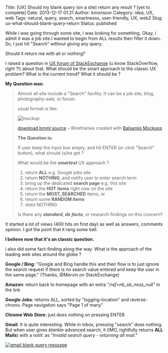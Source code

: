 Title: [UX] Should my blank query (on a site) return any result ?  [yet to complete]
Date: 2013-12-17 01:21
Author: kmonsoor
Category: idea, UX, web
Tags: natural, query, search, smartnesss, user-friendly, UX, web2
Slug: ux-what-should-blank-query-return
Status: published

While i was going through some site, i was looking for something. Okay,
i admit it was a job site.I wanted to begin from ALL results then filter
it down. So, I just hit "Search" without giving any query.

Should it return me with all or nothing?

I raised a question in [UX forum of
StackExchange](http://ux.stackexchange.com/questions/49080/what-should-be-fetched-if-someone-search-with-blank-queries)
(u know StackOverflow, right ?!) about that. What should be the smart
approach to the classic UX problem? What is the current trend? What it
should be ?

**My Question was:**

> Almost all site include a "Search" facility. It can be a job site,
> blog, photography-sale, or forum.
>
> usual format is like:
>
> ![mockup](http://i.stack.imgur.com/mnQOP.png)
>
> [download bmml
> source](http://ux.stackexchange.com/plugins/mockups/download?image=http%3a%2f%2fi.stack.imgur.com%2fmnQOP.png) –
> Wireframes created with [Balsamiq
> Mockups](http://www.balsamiq.com/products/mockups)
>
> **The Question is:**
>
> If user keep the input box empty, and hit ENTER (or click "Search"
> button), what should (s)he get ?
>
> What would be the ***smartest*** UX approach ?
>
> 1.  return **ALL** e.g. Google jobs site
> 2.  return **NOTHING**, and notify user to enter search term
> 3.  bring up the dedicated **search page** e.g. this site
> 4.  return the **HOT items** right now on the site
> 5.  return the **MOST\_SEARCHED** items, or
> 6.  return some **RANDOM items**
> 7.  does NOTHING
>
> Is there any ***standard***, ***de facto***, or research findings on
> this concern?

It started a lot of views (400 hits on first day) as well as answers,
comments opinion. I got the point that it rang some bell.

**I believe now that it's an classic question.**

i also did some fact-finding along the way. What is the approach of the
leading web sites around the globe ?

**Google / Bing**: "Google and Bing handle this and their flow is to
just ignore the search request if there is no search value entered and
keep the user in the same page." (Thanks, @Mervin on StackExchange)

**Amazon**: return back to homepage with an extra
"*/ref=nb\_sb\_noss\_null"* in the link

**Google Jobs**: returns ALL, sorted by "logging-location" and
reverse-chrono. Page navigation says "Page 1 of many"

**Chrome Web Store**: just does nothing on pressing ENTER

**Gmail**: It is quite interesting. While in inbox, pressing "search"
does nothing. But when user gives *blank*in advanced search, it (IMO,
rightfully returns **ALL Mails**) with a notif. as *"Invalid search
query - returning all mail."*

[![gmail blank query
message](http://i.stack.imgur.com/ZTTnx.png)](http://i.stack.imgur.com/ZTTnx.png)
